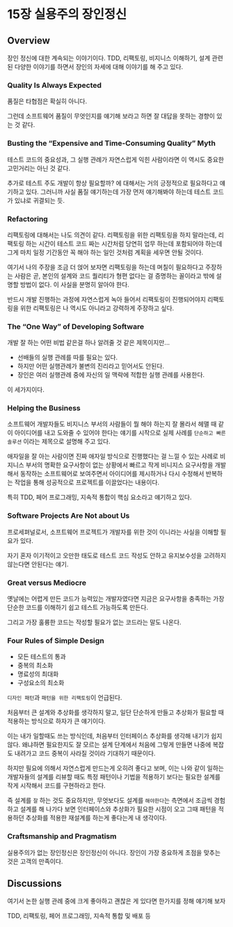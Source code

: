 # 15장 실용주의 장인정신

## Overview

장인 정신에 대한 계속되는 이야기이다.
TDD, 리팩토링, 비지니스 이해하기, 설계 관련된 다양한 이야기를 하면서 장인의 자세에 대해 이야기를 해 주고 있다.

### Quality Is Always Expected

품질은 타협점은 확실히 아니다.

그런데 소프트웨어 품질이 무엇인지를 얘기해 보라고 하면 잘 대답을 못하는 경향이 있는 것 같다.

### Busting the “Expensive and Time-Consuming Quality” Myth

테스트 코드의 중요성과, 그 실행 관례가 자연스럽게 익힌 사람이라면 이 역시도 중요한 고민거리는 아닌 것 같다.

추가로 테스트 주도 개발이 항상 필요할까? 에 대해서는 거의 긍정적으로 필요하다고 얘기하고 있다. 그러니까 사실 품질 얘기하는데 가장 먼저 얘기해봐야 하는데 테스트 코드가 있냐로 귀결되는 듯.

### Refactoring

리팩토링에 대해서는 나도 의견이 같다. 리팩토링을 위한 리팩토링을 하지 말라는데, 리팩토링 하는 시간이 테스트 코드 짜는 시간처럼 당연히 업무 하는데 포함되어야 하는데 그게 마치 일정 기간동안 꼭 해야 하는 일인 것처럼 계획을 세우면 안될 것이다.

여기서 나의 주장을 조금 더 얹어 보자면 리팩토링을 하는데 며칠이 필요하다고 주장하는 사람은 곧, 본인의 설계와 코드 퀄리티가 형편 없다는 걸 증명하는 꼴이라고 밖에 설명할 방법이 없다. 이 사실을 분명히 알아야 한다.

반드시 개발 진행하는 과정에 자연스럽게 녹아 들어서 리팩토링이 진행되어야지 리팩토링을 위한 리팩토링은 나 역시도 아니라고 강력하게 주장하고 싶다.

### The “One Way” of Developing Software

개발 잘 하는 어떤 비법 같은걸 하나 알려줄 것 같은 제목이지만...

- 선배들의 실행 관례를 따를 필요는 있다.
- 하지만 어떤 실행관례가 불변의 진리라고 믿어서도 안된다.
- 장인은 여러 실행관례 중에 자신의 일 맥락에 적합한 실행 관례를 사용한다.

이 세가지이다.

### Helping the Business

소프트웨어 개발자들도 비지니스 부서의 사람들이 뭘 해야 하는지 잘 몰라서 헤맬 때 같이 아이디어를 내고 도와줄 수 있어야 한다는 얘기를 시작으로 실제 사례를 `단순하고 빠른 솔루션` 이라는 제목으로 설명해 주고 있다.

애자일을 잘 아는 사람이면 진짜 애자일 방식으로 진행했다는 걸 느낄 수 있는 사례로 비지니스 부서의 명확한 요구사항이 없는 상황에서 빠르고 작게 비니지스 요구사항을 개발해서 동작하는 소프트웨어로 보여주면서 아이디어를 제시하거나 다시 수정해서 반복하는 작업을 통해 성공적으로 프로젝트를 이끌었다는 내용이다.

특히 TDD, 페어 프로그래밍, 지속적 통합이 핵심 요소라고 얘기하고 있다.

### Software Projects Are Not about Us

프로세펴널로서, 소프트웨어 프로젝트가 개발자를 위한 것이 이니라는 사실을 이해할 필요가 있다.

자기 혼자 이기적이고 오만한 태도로 테스트 코드 작성도 안하고 유지보수성을 고려하지 않는다면 안된다는 얘기.

### Great versus Mediocre

옛날에는 어렵게 만든 코드가 능력있는 개발자였다면
지금은 요구사항을 충족하는 가장 단순한 코드를 이해하기 쉽고 테스트 가능하도록 만든다.

그리고 가장 훌륭한 코드는 작성할 필요가 없는 코드라는 말도 나온다.

### Four Rules of Simple Design

- 모든 테스트의 통과
- 중복의 최소화
- 명료성의 최대화
- 구성요소의 최소화

`디자인 패턴`과 `패턴을 위한 리팩토링`이 언급된다.

처음부터 큰 설계와 추상화를 생각하지 말고, 일단 단순하게 만들고 추상화가 필요할 때 적용하는 방식으로 하자가 큰 얘기이다.

이는 내가 일할때도 쓰는 방식인데, 처음부터 인터페이스 추상화를 생각해 내기가 쉽지 않다. 왜냐하면 필요한지도 잘 모르는 설계 단계에서 처음에 그렇게 만들면 나중에 복잡도 내려가고 코드 중복이 사라질 것이라 기대하기 때문이다.

하지만 필요에 의해서 자연스럽게 만드는게 오히려 좋다고 보며, 이는 나와 같이 일하는 개발자들의 설계를 리뷰할 때도 특정 패턴이나 기법을 적용하기 보다는 필요한 설계를 작게 시작해서 코드를 구현하라고 한다.

즉 설계를 `잘` 하는 것도 중요하지만, 무엇보다도 설계를 `해야한다`는 측면에서 조금씩 경험하고 설계를 해 나가다 보면 인터페이스와 추상화가 필요한 시점이 오고 그때 패턴을 적용하던 추상화를 적용한 재설계를 하는게 좋다는게 내 생각이다.

### Craftsmanship and Pragmatism

실용주의가 없는 장인정신은 장인정신이 아니다. 장인이 가장 중요하게 초점을 맞추는 것은 고객의 만족이다.

## Discussions

여기서 논한 실행 관례 중에 크게 좋아하고 괜찮은 게 있다면 한가지를 정해 얘기해 보자

TDD, 리팩토링, 페어 프로그래밍, 지속적 통합 및 배포 등